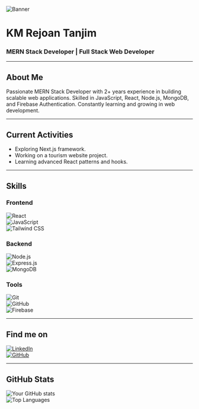 <!-- Banner Image -->
![Banner](https://your-image-link-here.com/banner.png)

# KM Rejoan Tanjim
### MERN Stack Developer | Full Stack Web Developer

---

## About Me
Passionate MERN Stack Developer with 2+ years experience in building scalable web applications. Skilled in JavaScript, React, Node.js, MongoDB, and Firebase Authentication. Constantly learning and growing in web development.

---

## Current Activities
- Exploring Next.js framework.
- Working on a tourism website project.
- Learning advanced React patterns and hooks.

---

## Skills

### Frontend  
![React](https://img.shields.io/badge/React-61DAFB?style=for-the-badge&logo=react&logoColor=black)  
![JavaScript](https://img.shields.io/badge/JavaScript-F7DF1E?style=for-the-badge&logo=javascript&logoColor=black)  
![Tailwind CSS](https://img.shields.io/badge/Tailwind_CSS-38B2AC?style=for-the-badge&logo=tailwind-css&logoColor=white)  

### Backend  
![Node.js](https://img.shields.io/badge/Node.js-339933?style=for-the-badge&logo=node.js&logoColor=white)  
![Express.js](https://img.shields.io/badge/Express.js-000000?style=for-the-badge)  
![MongoDB](https://img.shields.io/badge/MongoDB-47A248?style=for-the-badge&logo=mongodb&logoColor=white)  

### Tools  
![Git](https://img.shields.io/badge/Git-F05032?style=for-the-badge&logo=git&logoColor=white)  
![GitHub](https://img.shields.io/badge/GitHub-181717?style=for-the-badge&logo=github&logoColor=white)  
![Firebase](https://img.shields.io/badge/Firebase-FFCA28?style=for-the-badge&logo=firebase&logoColor=black)  

---

## Find me on  

[![LinkedIn](https://img.shields.io/badge/LinkedIn-0077B5?style=for-the-badge&logo=linkedin&logoColor=white)](https://www.linkedin.com/in/km-rejoan-tanjim)  
[![GitHub](https://img.shields.io/badge/GitHub-181717?style=for-the-badge&logo=github&logoColor=white)](https://github.com/km-rejoan-tanjim)  

---

## GitHub Stats  
![Your GitHub stats](https://github-readme-stats.vercel.app/api?username=km-rejoan-tanjim&show_icons=true&theme=radical)  
![Top Languages](https://github-readme-stats.vercel.app/api/top-langs/?username=km-rejoan-tanjim&layout=compact&theme=radical)
